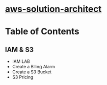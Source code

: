 # [aws-solution-architect](https://aws.amazon.com/certification/certification-prep/)

# Table of Contents

## IAM & S3
  * IAM LAB
  * Create a Blling Alarm
  * Create a S3 Bucket
  * S3 Pricing
  
